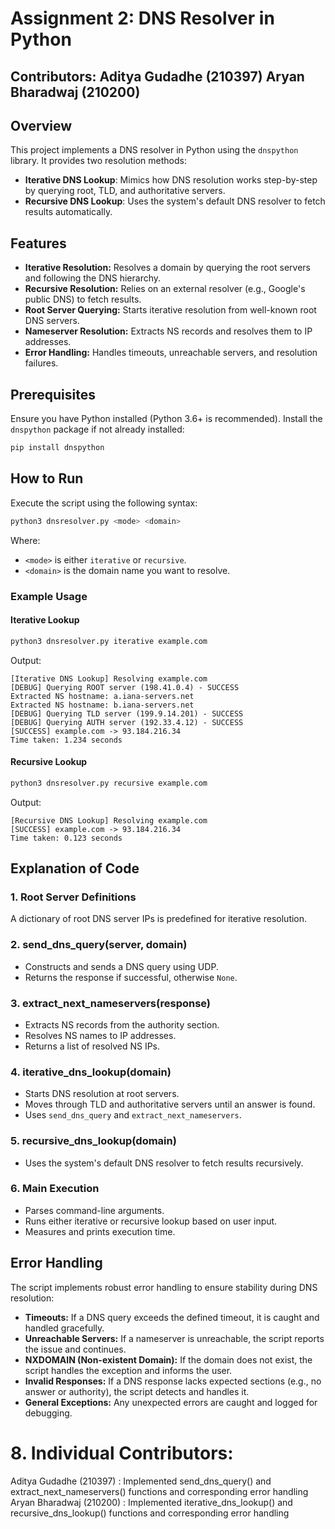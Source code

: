 # Assignment 2: DNS Resolver in Python

## Contributors: Aditya Gudadhe (210397)  Aryan Bharadwaj (210200)

## Overview
This project implements a DNS resolver in Python using the `dnspython` library. It provides two resolution methods:
- **Iterative DNS Lookup**: Mimics how DNS resolution works step-by-step by querying root, TLD, and authoritative servers.
- **Recursive DNS Lookup**: Uses the system's default DNS resolver to fetch results automatically.

## Features
- **Iterative Resolution:** Resolves a domain by querying the root servers and following the DNS hierarchy.
- **Recursive Resolution:** Relies on an external resolver (e.g., Google's public DNS) to fetch results.
- **Root Server Querying:** Starts iterative resolution from well-known root DNS servers.
- **Nameserver Resolution:** Extracts NS records and resolves them to IP addresses.
- **Error Handling:** Handles timeouts, unreachable servers, and resolution failures.

## Prerequisites
Ensure you have Python installed (Python 3.6+ is recommended).
Install the `dnspython` package if not already installed:
```sh
pip install dnspython
```

## How to Run
Execute the script using the following syntax:
```sh
python3 dnsresolver.py <mode> <domain>
```
Where:
- `<mode>` is either `iterative` or `recursive`.
- `<domain>` is the domain name you want to resolve.

### Example Usage
#### Iterative Lookup
```sh
python3 dnsresolver.py iterative example.com
```
Output:
```
[Iterative DNS Lookup] Resolving example.com
[DEBUG] Querying ROOT server (198.41.0.4) - SUCCESS
Extracted NS hostname: a.iana-servers.net
Extracted NS hostname: b.iana-servers.net
[DEBUG] Querying TLD server (199.9.14.201) - SUCCESS
[DEBUG] Querying AUTH server (192.33.4.12) - SUCCESS
[SUCCESS] example.com -> 93.184.216.34
Time taken: 1.234 seconds
```

#### Recursive Lookup
```sh
python3 dnsresolver.py recursive example.com
```
Output:
```
[Recursive DNS Lookup] Resolving example.com
[SUCCESS] example.com -> 93.184.216.34
Time taken: 0.123 seconds
```

## Explanation of Code
### 1. **Root Server Definitions**
A dictionary of root DNS server IPs is predefined for iterative resolution.

### 2. **send_dns_query(server, domain)**
- Constructs and sends a DNS query using UDP.
- Returns the response if successful, otherwise `None`.

### 3. **extract_next_nameservers(response)**
- Extracts NS records from the authority section.
- Resolves NS names to IP addresses.
- Returns a list of resolved NS IPs.

### 4. **iterative_dns_lookup(domain)**
- Starts DNS resolution at root servers.
- Moves through TLD and authoritative servers until an answer is found.
- Uses `send_dns_query` and `extract_next_nameservers`.

### 5. **recursive_dns_lookup(domain)**
- Uses the system's default DNS resolver to fetch results recursively.

### 6. **Main Execution**
- Parses command-line arguments.
- Runs either iterative or recursive lookup based on user input.
- Measures and prints execution time.

## Error Handling
The script implements robust error handling to ensure stability during DNS resolution:
- **Timeouts:** If a DNS query exceeds the defined timeout, it is caught and handled gracefully.
- **Unreachable Servers:** If a nameserver is unreachable, the script reports the issue and continues.
- **NXDOMAIN (Non-existent Domain):** If the domain does not exist, the script handles the exception and informs the user.
- **Invalid Responses:** If a DNS response lacks expected sections (e.g., no answer or authority), the script detects and handles it.
- **General Exceptions:** Any unexpected errors are caught and logged for debugging.

# 8. Individual Contributors:
Aditya Gudadhe (210397) : Implemented send_dns_query() and extract_next_nameservers() functions and corresponding error handling
Aryan Bharadwaj (210200) : Implemented iterative_dns_lookup() and recursive_dns_lookup() functions and corresponding error handling
